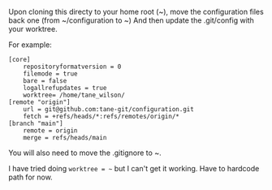 Upon cloning this directy to your home root (~), move the configuration files back one (from ~/configuration to ~)
And then update the .git/config with your worktree.

For example:

```
[core]
	repositoryformatversion = 0
	filemode = true
	bare = false
	logallrefupdates = true
	worktree= /home/tane_wilson/
[remote "origin"]
	url = git@github.com:tane-git/configuration.git
	fetch = +refs/heads/*:refs/remotes/origin/*
[branch "main"]
	remote = origin
	merge = refs/heads/main
```

You will also need to move the .gitignore to ~.

I have tried doing `worktree = ~` but I can't get it working. Have to hardcode path for now.
